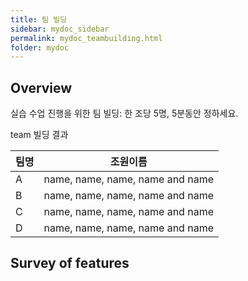 ```yaml
---
title: 팀 빌딩
sidebar: mydoc_sidebar
permalink: mydoc_teambuilding.html
folder: mydoc
---
```


## Overview

실습 수업 진행을 위한 팀 빌딩: 한 조당 5명, 5분동안 정하세요.

team 빌딩 결과

팀명 | 조원이름 
------------ | -------------
A | name, name, name, name and name
B | name, name, name, name and name
C | name, name, name, name and name
D | name, name, name, name and name


## Survey of features

